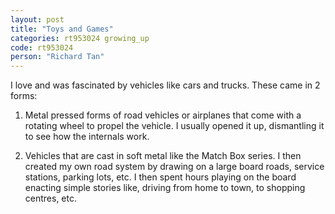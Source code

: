 ```yaml
---
layout: post
title: "Toys and Games"
categories: rt953024 growing_up
code: rt953024
person: "Richard Tan"
---
```


I love and was fascinated by vehicles like cars and trucks. These came in 2 forms:

1. Metal pressed forms of road vehicles or airplanes that come with a rotating wheel to propel the vehicle. I usually opened it up, dismantling it to see how the internals work.

2. Vehicles that are cast in soft metal like the Match Box series. I then created my own road system by drawing on a large board roads, service stations, parking lots, etc. I then spent hours playing on the board enacting simple stories like, driving from home to town, to shopping centres, etc.	